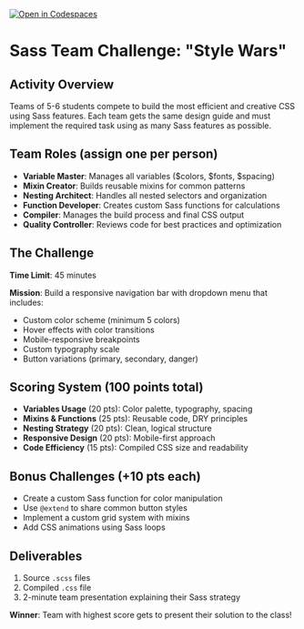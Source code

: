 [![Open in Codespaces](https://classroom.github.com/assets/launch-codespace-2972f46106e565e64193e422d61a12cf1da4916b45550586e14ef0a7c637dd04.svg)](https://classroom.github.com/open-in-codespaces?assignment_repo_id=19654600)
# Sass Team Challenge: "Style Wars"

## Activity Overview
Teams of 5-6 students compete to build the most efficient and creative CSS using Sass features. Each team gets the same design guide and must implement the required task using as many Sass features as possible.

## Team Roles (assign one per person)
- **Variable Master**: Manages all variables ($colors, $fonts, $spacing)
- **Mixin Creator**: Builds reusable mixins for common patterns
- **Nesting Architect**: Handles all nested selectors and organization
- **Function Developer**: Creates custom Sass functions for calculations
- **Compiler**: Manages the build process and final CSS output
- **Quality Controller**: Reviews code for best practices and optimization

## The Challenge
**Time Limit**: 45 minutes

**Mission**: Build a responsive navigation bar with dropdown menu that includes:
- Custom color scheme (minimum 5 colors)
- Hover effects with color transitions
- Mobile-responsive breakpoints
- Custom typography scale
- Button variations (primary, secondary, danger)

## Scoring System (100 points total)
- **Variables Usage** (20 pts): Color palette, typography, spacing
- **Mixins & Functions** (25 pts): Reusable code, DRY principles
- **Nesting Strategy** (20 pts): Clean, logical structure
- **Responsive Design** (20 pts): Mobile-first approach
- **Code Efficiency** (15 pts): Compiled CSS size and readability

## Bonus Challenges (+10 pts each)
- Create a custom Sass function for color manipulation
- Use `@extend` to share common button styles
- Implement a custom grid system with mixins
- Add CSS animations using Sass loops

## Deliverables
1. Source `.scss` files
2. Compiled `.css` file
3. 2-minute team presentation explaining their Sass strategy

**Winner**: Team with highest score gets to present their solution to the class!
